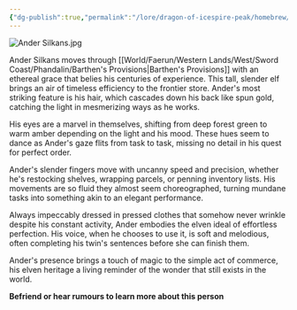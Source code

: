 ```yaml
---
{"dg-publish":true,"permalink":"/lore/dragon-of-icespire-peak/homebrew/npcs/phandalin/barthen-s-provisions/ander-silkans/"}
---
```


![Ander Silkans.jpg](/img/user/Images/Characters/npcs/Phandalin/Barthen's%20Provisions/Ander%20Silkans.jpg)

Ander Silkans moves through [[World/Faerun/Western Lands/West/Sword Coast/Phandalin/Barthen's Provisions\|Barthen's Provisions]] with an ethereal grace that belies his centuries of experience. This tall, slender elf brings an air of timeless efficiency to the frontier store. Ander's most striking feature is his hair, which cascades down his back like spun gold, catching the light in mesmerizing ways as he works.

His eyes are a marvel in themselves, shifting from deep forest green to warm amber depending on the light and his mood. These hues seem to dance as Ander's gaze flits from task to task, missing no detail in his quest for perfect order.

Ander's slender fingers move with uncanny speed and precision, whether he's restocking shelves, wrapping parcels, or penning inventory lists. His movements are so fluid they almost seem choreographed, turning mundane tasks into something akin to an elegant performance.

Always impeccably dressed in pressed clothes that somehow never wrinkle despite his constant activity, Ander embodies the elven ideal of effortless perfection. His voice, when he chooses to use it, is soft and melodious, often completing his twin's sentences before she can finish them.

Ander's presence brings a touch of magic to the simple act of commerce, his elven heritage a living reminder of the wonder that still exists in the world.

**Befriend or hear rumours to learn more about this person**